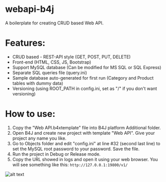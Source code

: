 # webapi-b4j
A boilerplate for creating CRUD based Web API.

# Features:
- CRUD based - REST-API style (GET, POST, PUT, DELETE)
- Front-end (HTML, CSS, JS, Bootstrap)
- Support MySQL database (Can be modified for MS SQL or SQL Express)
- Separate SQL queries file (query.ini)
- Sample database auto-generated for first run (Category and Product tables with dummy data)
- Versioning (using ROOT_PATH in config.ini, set as "/" if you don't want versioning)

# How to use:
1. Copy the "Web API.b4xtemplate" file into B4J platform Additional folder.
2. Open B4J and create new project with template "Web API". Give your project any name you like.
3. Go to Objects folder and edit "config.ini" at line #32 (second last line) to set the MySQL root password to your password. Save the file.
4. Run the project in Debug or Release mode.
5. Copy the URL showed in logs and open it using your web browser. You will see something like this:
`http://127.0.0.1:19800/v1/`

![alt text](image.jpg)
